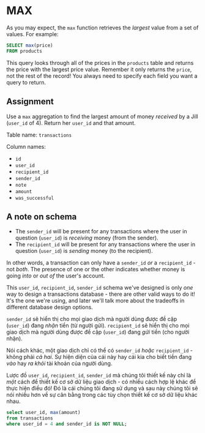 # MAX

As you may expect, the `max` function retrieves the *largest* value from a set of values. For example:

```SQL
SELECT max(price)
FROM products
```

This query looks through all of the prices in the `products` table and returns the price with the largest price value. Remember it only returns the `price`, not the rest of the record! You always need to specify each field you want a query to return.

## Assignment

Use a `max` aggregation to find the largest amount of money *received* by a Jill (`user_id` of 4). Return her `user_id` and that amount.

Table name: `transactions`

Column names:

* `id`
* `user_id`
* `recipient_id`
* `sender_id`
* `note`
* `amount`
* `was_successful`

## A note on schema

* The `sender_id` will be present for any transactions where the user in question (`user_id`) is *receiving* money (from the sender).
* The `recipient_id` will be present for any transactions where the user in question (`user_id`) is *sending* money (to the recipient).

In other words, a transaction can only have a `sender_id` *or* a `recipient_id` - not *both*. The presence of one or the other indicates whether money is going *into* or *out of* the user's account.

This `user_id`, `recipient_id`, `sender_id` schema we've designed is only *one* way to design a transactions database - there are other valid ways to do it! It's the one we're using, and later we'll talk more about the tradeoffs in different database design options.

`sender_id` sẽ hiển thị cho mọi giao dịch mà người dùng được đề cập (`user_id`) đang *nhận* tiền (từ người gửi).
`recipient_id` sẽ hiển thị cho mọi giao dịch mà người dùng được đề cập (`user_id`) đang *gửi* tiền (cho người nhận).

Nói cách khác, một giao dịch chỉ có thể có `sender_id` *hoặc* `recipient_id` - không phải *cả hai*. Sự hiện diện của cái này hay cái kia cho biết tiền đang *vào* hay *ra khỏi* tài khoản của người dùng.

Lược đồ `user_id`, `recipient_id`, `sender_id` mà chúng tôi thiết kế này chỉ là *một* cách để thiết kế cơ sở dữ liệu giao dịch - có nhiều cách hợp lệ khác để thực hiện điều đó! Đó là cái chúng tôi đang sử dụng và sau này chúng tôi sẽ nói nhiều hơn về sự cân bằng trong các tùy chọn thiết kế cơ sở dữ liệu khác nhau.

```SQL
select user_id, max(amount)
from transactions
where user_id = 4 and sender_id is NOT NULL;
```